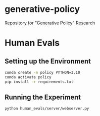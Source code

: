 # generative-policy
Repository for "Generative Policy" Research


# Human Evals

## Setting up the Environment
```bash
conda create -n policy PYTHON=3.10
conda activate policy
pip install -r requirements.txt
```

## Running the Experiment
```bash
python human_evals/server/webserver.py
```